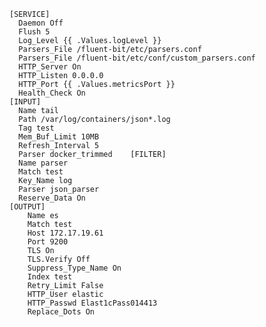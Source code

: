    [SERVICE]
      Daemon Off
      Flush 5
      Log_Level {{ .Values.logLevel }}
      Parsers_File /fluent-bit/etc/parsers.conf
      Parsers_File /fluent-bit/etc/conf/custom_parsers.conf
      HTTP_Server On
      HTTP_Listen 0.0.0.0
      HTTP_Port {{ .Values.metricsPort }}
      Health_Check On
    [INPUT]
      Name tail
      Path /var/log/containers/json*.log
      Tag test
      Mem_Buf_Limit 10MB
      Refresh_Interval 5
      Parser docker_trimmed    [FILTER]
      Name parser
      Match test
      Key_Name log
      Parser json_parser
      Reserve_Data On
    [OUTPUT]
        Name es
        Match test
        Host 172.17.19.61
        Port 9200
        TLS On
        TLS.Verify Off
        Suppress_Type_Name On
        Index test
        Retry_Limit False
        HTTP_User elastic
        HTTP_Passwd Elast1cPass014413
        Replace_Dots On
